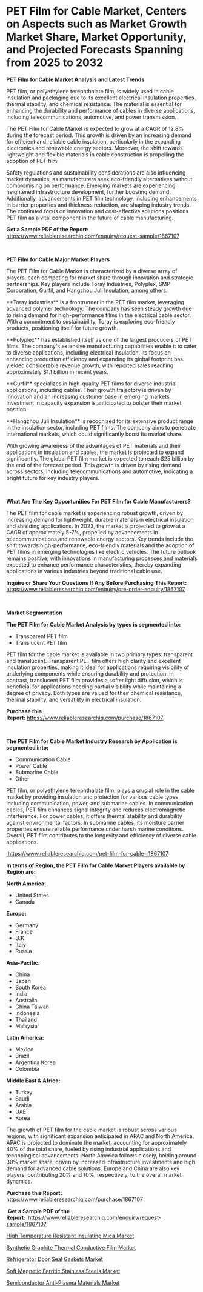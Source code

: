 <p><h1>PET Film for Cable Market, Centers on Aspects such as Market Growth Market Share, Market Opportunity, and Projected Forecasts Spanning from 2025 to 2032</h1></p><p><strong>PET Film for Cable Market Analysis and Latest Trends</strong></p>
<p><p>PET film, or polyethylene terephthalate film, is widely used in cable insulation and packaging due to its excellent electrical insulation properties, thermal stability, and chemical resistance. The material is essential for enhancing the durability and performance of cables in diverse applications, including telecommunications, automotive, and power transmission.</p><p>The PET Film for Cable Market is expected to grow at a CAGR of 12.8% during the forecast period. This growth is driven by an increasing demand for efficient and reliable cable insulation, particularly in the expanding electronics and renewable energy sectors. Moreover, the shift towards lightweight and flexible materials in cable construction is propelling the adoption of PET film. </p><p>Safety regulations and sustainability considerations are also influencing market dynamics, as manufacturers seek eco-friendly alternatives without compromising on performance. Emerging markets are experiencing heightened infrastructure development, further boosting demand. Additionally, advancements in PET film technology, including enhancements in barrier properties and thickness reduction, are shaping industry trends. The continued focus on innovation and cost-effective solutions positions PET film as a vital component in the future of cable manufacturing.</p></p>
<p><strong>Get a Sample PDF of the Report:&nbsp;</strong> <a href="https://www.reliableresearchiq.com/enquiry/request-sample/1867107?utm_campaign=1900&utm_medium=2&utm_source=Github&utm_content=ia&utm_term=03042025&utm_id=pet-film-for-cable">https://www.reliableresearchiq.com/enquiry/request-sample/1867107</a></p>
<p>&nbsp;</p>
<p><strong>PET Film for Cable Major Market Players</strong></p>
<p><p>The PET Film for Cable Market is characterized by a diverse array of players, each competing for market share through innovation and strategic partnerships. Key players include Toray Industries, Polyplex, SMP Corporation, Gurfil, and Hangzhou Juli Insulation, among others.</p><p>**Toray Industries** is a frontrunner in the PET film market, leveraging advanced polymer technology. The company has seen steady growth due to rising demand for high-performance films in the electrical cable sector. With a commitment to sustainability, Toray is exploring eco-friendly products, positioning itself for future growth.</p><p>**Polyplex** has established itself as one of the largest producers of PET films. The company's extensive manufacturing capabilities enable it to cater to diverse applications, including electrical insulation. Its focus on enhancing production efficiency and expanding its global footprint has yielded considerable revenue growth, with reported sales reaching approximately $1.1 billion in recent years.</p><p>**Gurfil** specializes in high-quality PET films for diverse industrial applications, including cables. Their growth trajectory is driven by innovation and an increasing customer base in emerging markets. Investment in capacity expansion is anticipated to bolster their market position.</p><p>**Hangzhou Juli Insulation** is recognized for its extensive product range in the insulation sector, including PET films. The company aims to penetrate international markets, which could significantly boost its market share.</p><p>With growing awareness of the advantages of PET materials and their applications in insulation and cables, the market is projected to expand significantly. The global PET film market is expected to reach $25 billion by the end of the forecast period. This growth is driven by rising demand across sectors, including telecommunications and automotive, indicating a bright future for key industry players.</p></p>
<p>&nbsp;</p>
<p><strong>What Are The Key Opportunities For PET Film for Cable Manufacturers?</strong></p>
<p><p>The PET film for cable market is experiencing robust growth, driven by increasing demand for lightweight, durable materials in electrical insulation and shielding applications. In 2023, the market is projected to grow at a CAGR of approximately 5-7%, propelled by advancements in telecommunications and renewable energy sectors. Key trends include the shift towards high-performance, eco-friendly materials and the adoption of PET films in emerging technologies like electric vehicles. The future outlook remains positive, with innovations in manufacturing processes and materials expected to enhance performance characteristics, thereby expanding applications in various industries beyond traditional cable use.</p></p>
<p><strong>Inquire or Share Your Questions If Any Before Purchasing This Report:</strong> <a href="https://www.reliableresearchiq.com/enquiry/pre-order-enquiry/1867107?utm_campaign=1900&utm_medium=2&utm_source=Github&utm_content=ia&utm_term=03042025&utm_id=pet-film-for-cable">https://www.reliableresearchiq.com/enquiry/pre-order-enquiry/1867107</a></p>
<p>&nbsp;</p>
<p><strong>Market Segmentation</strong></p>
<p><strong>The PET Film for Cable Market Analysis by types is segmented into:</strong></p>
<p><ul><li>Transparent PET film</li><li>Translucent PET film</li></ul></p>
<p><p>PET film for the cable market is available in two primary types: transparent and translucent. Transparent PET film offers high clarity and excellent insulation properties, making it ideal for applications requiring visibility of underlying components while ensuring durability and protection. In contrast, translucent PET film provides a softer light diffusion, which is beneficial for applications needing partial visibility while maintaining a degree of privacy. Both types are valued for their chemical resistance, thermal stability, and versatility in electrical insulation.</p></p>
<p><strong>Purchase this Report:&nbsp;</strong><a href="https://www.reliableresearchiq.com/purchase/1867107?utm_campaign=1900&utm_medium=2&utm_source=Github&utm_content=ia&utm_term=03042025&utm_id=pet-film-for-cable">https://www.reliableresearchiq.com/purchase/1867107</a></p>
<p>&nbsp;</p>
<p><strong>The PET Film for Cable Market Industry Research by Application is segmented into:</strong></p>
<p><ul><li>Communication Cable</li><li>Power Cable</li><li>Submarine Cable</li><li>Other</li></ul></p>
<p><p>PET film, or polyethylene terephthalate film, plays a crucial role in the cable market by providing insulation and protection for various cable types, including communication, power, and submarine cables. In communication cables, PET film enhances signal integrity and reduces electromagnetic interference. For power cables, it offers thermal stability and durability against environmental factors. In submarine cables, its moisture barrier properties ensure reliable performance under harsh marine conditions. Overall, PET film contributes to the longevity and efficiency of diverse cable applications.</p></p>
<p><a href="https://www.reliableresearchiq.com/pet-film-for-cable-r1867107?utm_campaign=1900&utm_medium=2&utm_source=Github&utm_content=ia&utm_term=03042025&utm_id=pet-film-for-cable">&nbsp;https://www.reliableresearchiq.com/pet-film-for-cable-r1867107</a></p>
<p><strong>In terms of Region, the PET Film for Cable Market Players available by Region are:</strong></p>
<p>
    <p> <strong> North America: </strong>
        <ul>
            <li>United States</li>
            <li>Canada</li>
        </ul>
        </p> 
    <p> <strong> Europe: </strong>
        <ul>
            <li>Germany</li>
            <li>France</li>
            <li>U.K.</li>
            <li>Italy</li>
            <li>Russia</li>
        </ul>
        </p> 
    <p> <strong> Asia-Pacific: </strong>
        <ul>
            <li>China</li>
            <li>Japan</li>
            <li>South Korea</li>
            <li>India</li>
            <li>Australia</li>
            <li>China Taiwan</li>
            <li>Indonesia</li>
            <li>Thailand</li>
            <li>Malaysia</li>
        </ul>
        </p> 
    <p> <strong> Latin America: </strong>
        <ul>
            <li>Mexico</li>
            <li>Brazil</li>
            <li>Argentina Korea</li>
            <li>Colombia</li>
        </ul>
        </p> 
    <p> <strong> Middle East & Africa: </strong>
        <ul>
            <li>Turkey</li>
            <li>Saudi</li>
            <li>Arabia</li>
            <li>UAE</li>
            <li>Korea</li>
        </ul>
    </p>
    </p>
<p><p>The growth of PET film for the cable market is robust across various regions, with significant expansion anticipated in APAC and North America. APAC is projected to dominate the market, accounting for approximately 40% of the total share, fueled by rising industrial applications and technological advancements. North America follows closely, holding around 30% market share, driven by increased infrastructure investments and high demand for advanced cable solutions. Europe and China are also key players, contributing 20% and 10%, respectively, to the overall market dynamics.</p></p>
<p><strong>Purchase this Report: </strong><a href="https://www.reliableresearchiq.com/purchase/1867107?utm_campaign=1900&utm_medium=2&utm_source=Github&utm_content=ia&utm_term=03042025&utm_id=pet-film-for-cable">https://www.reliableresearchiq.com/purchase/1867107</a></p>
<p>&nbsp;<strong>Get a Sample PDF of the Report:&nbsp;&nbsp;</strong><a href="https://www.reliableresearchiq.com/enquiry/request-sample/1867107?utm_campaign=1900&utm_medium=2&utm_source=Github&utm_content=ia&utm_term=03042025&utm_id=pet-film-for-cable">https://www.reliableresearchiq.com/enquiry/request-sample/1867107</a></p>
<p><strong></strong></p>
<p><p><a href="https://github.com/chillwervenu/Market-Research-Report-List-1/blob/main/high-temperature-resistant-insulating-mica-market.md?utm_campaign=1900&utm_medium=2&utm_source=Github&utm_content=ia&utm_term=03042025&utm_id=pet-film-for-cable">High Temperature Resistant Insulating Mica Market</a></p><p><a href="https://github.com/marcayaminig/Market-Research-Report-List-1/blob/main/synthetic-graphite-thermal-conductive-film-market.md?utm_campaign=1900&utm_medium=2&utm_source=Github&utm_content=ia&utm_term=03042025&utm_id=pet-film-for-cable">Synthetic Graphite Thermal Conductive Film Market</a></p><p><a href="https://github.com/busamoleankk/Market-Research-Report-List-1/blob/main/refrigerator-door-seal-gaskets-market.md?utm_campaign=1900&utm_medium=2&utm_source=Github&utm_content=ia&utm_term=03042025&utm_id=pet-film-for-cable">Refrigerator Door Seal Gaskets Market</a></p><p><a href="https://github.com/yodhafirorae/Market-Research-Report-List-1/blob/main/soft-magnetic-ferritic-stainless-steels-market.md?utm_campaign=1900&utm_medium=2&utm_source=Github&utm_content=ia&utm_term=03042025&utm_id=pet-film-for-cable">Soft Magnetic Ferritic Stainless Steels Market</a></p><p><a href="https://github.com/cayposshefin/Market-Research-Report-List-1/blob/main/semiconductor-anti-plasma-materials-market.md?utm_campaign=1900&utm_medium=2&utm_source=Github&utm_content=ia&utm_term=03042025&utm_id=pet-film-for-cable">Semiconductor Anti-Plasma Materials Market</a></p></p>